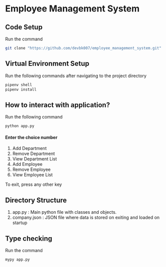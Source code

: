 # Employee Management System

## Code Setup
Run the command
```bash
git clone "https://github.com/devbk007/employee_management_system.git"
```

## Virtual Environment Setup
Run the following commands after navigating to the project directory
```bash
pipenv shell
pipenv install
```

## How to interact with application?
Run the following command
```bash
python app.py
```
#### Enter the choice number
1. Add Department
2. Remove Department
3. View Department List
4. Add Employee
5. Remove Employee
6. View Employee List

To exit, press any other key

## Directory Structure
1. app.py : Main python file with classes and objects.
2. company.json : JSON file where data is stored on exiting and loaded on startup

## Type checking
Run the command
```bash
mypy app.py
```